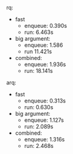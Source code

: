 rq:
  * fast
    * enqueue: 0.390s
    * run:     6.463s
  * big argument:
    * enqueue: 1.586
    * run      11.421s
  * combined:
    * enqueue: 1.936s
    * run:     18.141s

arq:
  * fast
    * enqueue: 0.313s
    * run:     0.630s
  * big argument:
    * enqueue: 1.127s
    * run:     2.089s
  * combined:
    * enqueue: 1.316s
    * run:     2.468s
